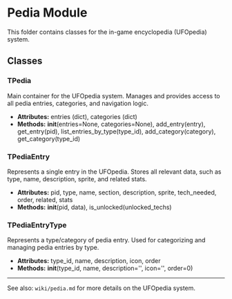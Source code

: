 # Pedia Module

This folder contains classes for the in-game encyclopedia (UFOpedia) system.

## Classes

### TPedia
Main container for the UFOpedia system. Manages and provides access to all pedia entries, categories, and navigation logic.
- **Attributes:** entries (dict), categories (dict)
- **Methods:** __init__(entries=None, categories=None), add_entry(entry), get_entry(pid), list_entries_by_type(type_id), add_category(category), get_category(type_id)

### TPediaEntry
Represents a single entry in the UFOpedia. Stores all relevant data, such as type, name, description, sprite, and related stats.
- **Attributes:** pid, type, name, section, description, sprite, tech_needed, order, related, stats
- **Methods:** __init__(pid, data), is_unlocked(unlocked_techs)

### TPediaEntryType
Represents a type/category of pedia entry. Used for categorizing and managing pedia entries by type.
- **Attributes:** type_id, name, description, icon, order
- **Methods:** __init__(type_id, name, description='', icon='', order=0)

---

See also: `wiki/pedia.md` for more details on the UFOpedia system.
